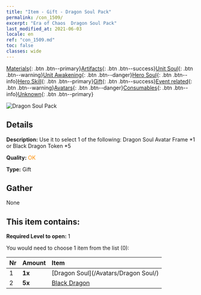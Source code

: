 ```yaml
---
title: "Item - Gift - Dragon Soul Pack"
permalink: /con_1509/
excerpt: "Era of Chaos  Dragon Soul Pack"
last_modified_at: 2021-06-03
locale: en
ref: "con_1509.md"
toc: false
classes: wide
---
```

 [Materials](/Items/){: .btn .btn--primary}[Artifacts](/Items/Artifacts/){: .btn .btn--success}[Unit Soul](/Items/UnitSoul/){: .btn .btn--warning}[Unit Awakening](/Items/UnitAwakening/){: .btn .btn--danger}[Hero Soul](/Items/HeroSoul/){: .btn .btn--info}[Hero Skill](/Items/HeroSkill/){: .btn .btn--primary}[Gift](/Items/Gift/){: .btn .btn--success}[Event related](/Items/Events/){: .btn .btn--warning}[Avatars](/Items/Avatars/){: .btn .btn--danger}[Consumables](/Items/Consumables/){: .btn .btn--info}[Unknown](/Items/Unknown/){: .btn .btn--primary}

 ![Dragon Soul Pack](/images/t/i_907123.png)

## Details
 **Description:** Use it to select 1 of the following: Dragon Soul Avatar Frame *1 or Black Dragon Token *5

 **Quality:** <span style="color: #FF8C00">OK</span>

 **Type:** Gift

## Gather

  None

## This item contains:

 **Required Level to open:** 1

 You would need to choose 1 item from the list (0):

  | Nr | Amount |     Item    |
  |:---|:-------|:------------|
  | 1 |  **1x** | [Dragon Soul](/Avatars/Dragon Soul/) |  | 
  | 2 |  **5x** | [Black Dragon](/Items/unt_250/) |  | 
